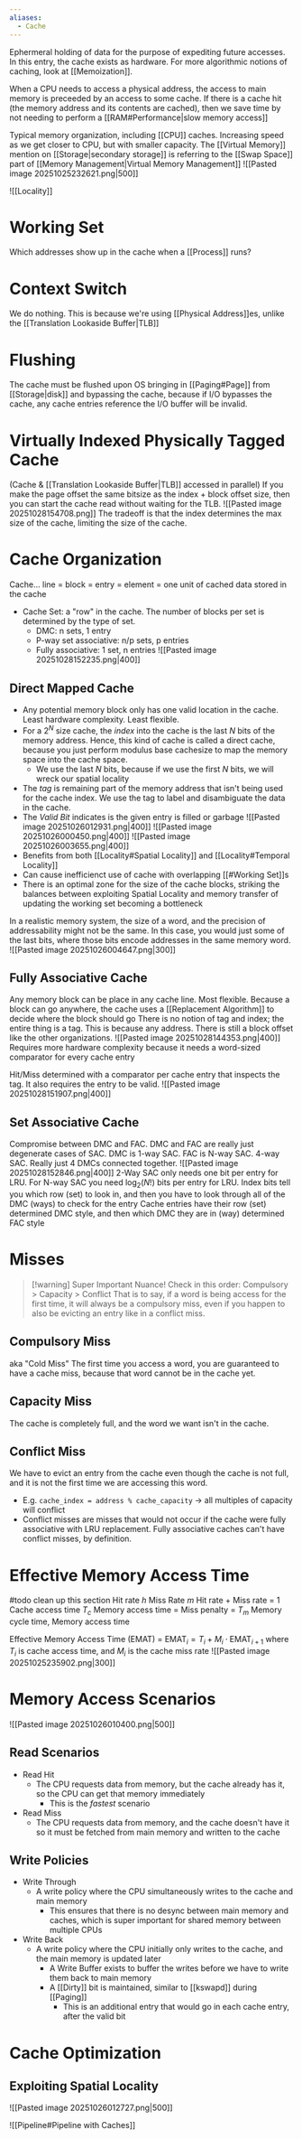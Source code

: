 ```yaml
---
aliases:
  - Cache
---
```

Ephermeral holding of data for the purpose of expediting future accesses. In this entry, the cache exists as hardware. For more algorithmic notions of caching, look at [[Memoization]].

When a CPU needs to access a physical address, the access to main memory is preceeded by an access to some cache. If there is a cache hit (the memory address and its contents are cached), then we save time by not needing to perform a [[RAM#Performance|slow memory access]] 

Typical memory organization, including [[CPU]] caches.
Increasing speed as we get closer to CPU, but with smaller capacity.
The [[Virtual Memory]] mention on [[Storage|secondary storage]] is referring to the [[Swap Space]] part of [[Memory Management|Virtual Memory Management]]
![[Pasted image 20251025232621.png|500]]



![[Locality]]


# Working Set
Which addresses show up in the cache when a [[Process]] runs?

# Context Switch
We do nothing. This is because we're using [[Physical Address]]es, unlike the [[Translation Lookaside Buffer|TLB]]

# Flushing
The cache must be flushed upon OS bringing in [[Paging#Page]] from [[Storage|disk]] and bypassing the cache, because if I/O bypasses the cache, any cache entries reference the I/O buffer will be invalid.

# Virtually Indexed Physically Tagged Cache
(Cache & [[Translation Lookaside Buffer|TLB]] accessed in parallel)
If you make the page offset the same bitsize as the index + block offset size, then you can start the cache read without waiting for the TLB.
![[Pasted image 20251028154708.png]]
The tradeoff is that the index determines the max size of the cache, limiting the size of the cache.
# Cache Organization
Cache... line = block = entry = element = one unit of cached data stored in the cache
* Cache Set: a "row" in the cache. The number of blocks per set is determined by the type of set.
	* DMC: n sets, 1 entry
	* P-way set associative: n/p sets, p entries
	* Fully associative: 1 set, n entries
![[Pasted image 20251028152235.png|400]]

## Direct Mapped Cache
* Any potential memory block only has one valid location in the cache. Least hardware complexity. Least flexible.
* For a $2^N$ size cache, the *index* into the cache is the last $N$ bits of the memory address. Hence, this kind of cache is called a direct cache, because you just perform modulus base cachesize to map the memory space into the cache space.
	* We use the last $N$ bits, because if we use the first $N$ bits, we will wreck our spatial locality
* The *tag* is remaining part of the memory address that isn't being used for the cache index. We use the tag to label and disambiguate the data in the cache.
* The *Valid Bit* indicates is the given entry is filled or garbage
![[Pasted image 20251026012931.png|400]]
![[Pasted image 20251026000450.png|400]]
![[Pasted image 20251026003655.png|400]]
* Benefits from both [[Locality#Spatial Locality]] and [[Locality#Temporal Locality]]
* Can cause inefficienct use of cache with overlapping [[#Working Set]]s
* There is an optimal zone for the size of the cache blocks, striking the balances between exploiting Spatial Locality and memory transfer of updating the working set becoming a bottleneck
	

In a realistic memory system, the size of a word, and the precision of addressability might not be the same. In this case, you would just some of the last bits, where those bits encode addresses in the same memory word.
![[Pasted image 20251026004647.png|300]]


## Fully Associative Cache
Any memory block can be place in any cache line. Most flexible.
Because a block can go anywhere, the cache uses a [[Replacement Algorithm]] to decide where the block should go
There is no notion of tag and index; the entire thing is a tag. This is because any address. There is still a block offset like the other organizations.
![[Pasted image 20251028144353.png|400]]
Requires more hardware complexity because it needs a word-sized comparator for every cache entry

Hit/Miss determined with a comparator per cache entry that inspects the tag. It also requires the entry to be valid.
![[Pasted image 20251028151907.png|400]]
## Set Associative Cache
Compromise between DMC and FAC. DMC and FAC are really just degenerate cases of SAC. DMC is 1-way SAC. FAC is N-way SAC.
4-way SAC. Really just 4 DMCs connected together.
![[Pasted image 20251028152846.png|400]]
2-Way SAC only needs one bit per entry for LRU.
For N-way SAC you need $\log_{2}(N!)$ bits per entry for LRU.
Index bits tell you which row (set) to look in, and then you have to look through all of the DMC (ways) to check for the entry
Cache entries have their row (set) determined DMC style, and then which DMC they are in (way) determined FAC style

# Misses
> [!warning] Super Important Nuance!
Check in this order: Compulsory > Capacity > Conflict
That is to say, if a word is being access for the first time, it will always be a compulsory miss, even if you happen to also be evicting an entry like in a conflict miss.
## Compulsory Miss
aka "Cold Miss"
The first time you access a word, you are guaranteed to have a cache miss, because that word cannot be in the cache yet.
## Capacity Miss
The cache is completely full, and the word we want isn't in the cache.
## Conflict Miss
We have to evict an entry from the cache even though the cache is not full, and it is not the first time we are accessing this word.
* E.g. `cache_index = address % cache_capacity`  -> all multiples of capacity will conflict
* Conflict misses are misses that would not occur if the cache were fully associative with LRU replacement. Fully associative caches can't have conflict misses, by definition.

# Effective Memory Access Time
#todo clean up this section
Hit rate $h$
Miss Rate $m$
Hit rate + Miss rate = 1
Cache access time $T_c$
Memory access time = Miss penalty = $T_m$
Memory cycle time, Memory access time

Effective Memory Access Time (EMAT) = $\text{EMAT}_{i} = T_{i} + M_{i} \cdot\text{EMAT}_{i+1}$
where $T_i$ is cache access time, and $M_i$ is the cache miss rate
![[Pasted image 20251025235902.png|300]]


# Memory Access Scenarios
![[Pasted image 20251026010400.png|500]]
## Read Scenarios
* Read Hit
	* The CPU requests data from memory, but the cache already has it, so the CPU can get that memory immediately
		* This is the *fastest* scenario
* Read Miss
	* The CPU requests data from memory, and the cache doesn't have it so it must be fetched from main memory and written to the cache
##  Write Policies
* Write Through
	* A write policy where the CPU simultaneously writes to the cache and main memory 
		* This ensures that there is no desync between main memory and caches, which is super important for shared memory between multiple CPUs
* Write Back
	* A write policy where the CPU initially only writes to the cache, and the main memory is updated later
		* A Write Buffer exists to buffer the writes before we have to write them back to main memory
		* A [[Dirty]] bit is maintained, similar to [[kswapd]] during [[Paging]]
			* This is an additional entry that would go in each cache entry, after the valid bit

# Cache Optimization
## Exploiting Spatial Locality
![[Pasted image 20251026012727.png|500]]

![[Pipeline#Pipeline with Caches]]

